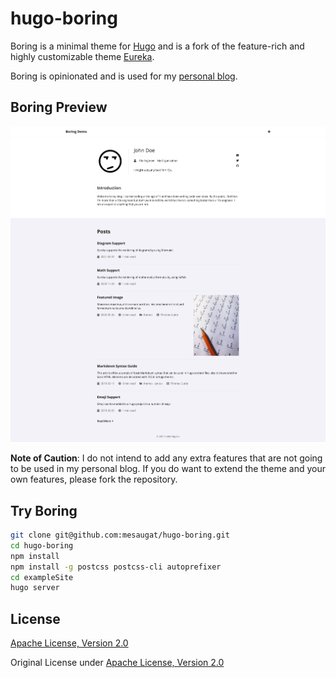 # hugo-boring

Boring is a minimal theme for [Hugo](https://gohugo.io/) and is a fork of the feature-rich and highly customizable theme [Eureka](https://www.wangchucheng.com/en/docs/hugo-eureka/).

Boring is opinionated and is used for my [personal blog](https://theboring.dev).

## Boring Preview

![Hugo Boring Demo](./exampleSite/boring-demo.png)

**Note of Caution**: I do not intend to add any extra features that are not going to be used in my personal blog. If you do want to extend the theme and your own features, please fork the repository.

## Try Boring

```bash
git clone git@github.com:mesaugat/hugo-boring.git
cd hugo-boring
npm install
npm install -g postcss postcss-cli autoprefixer
cd exampleSite
hugo server
```

## License

[Apache License, Version 2.0](LICENSE)

Original License under [Apache License, Version 2.0](https://github.com/wangchucheng/hugo-eureka/blob/master/LICENSE)
